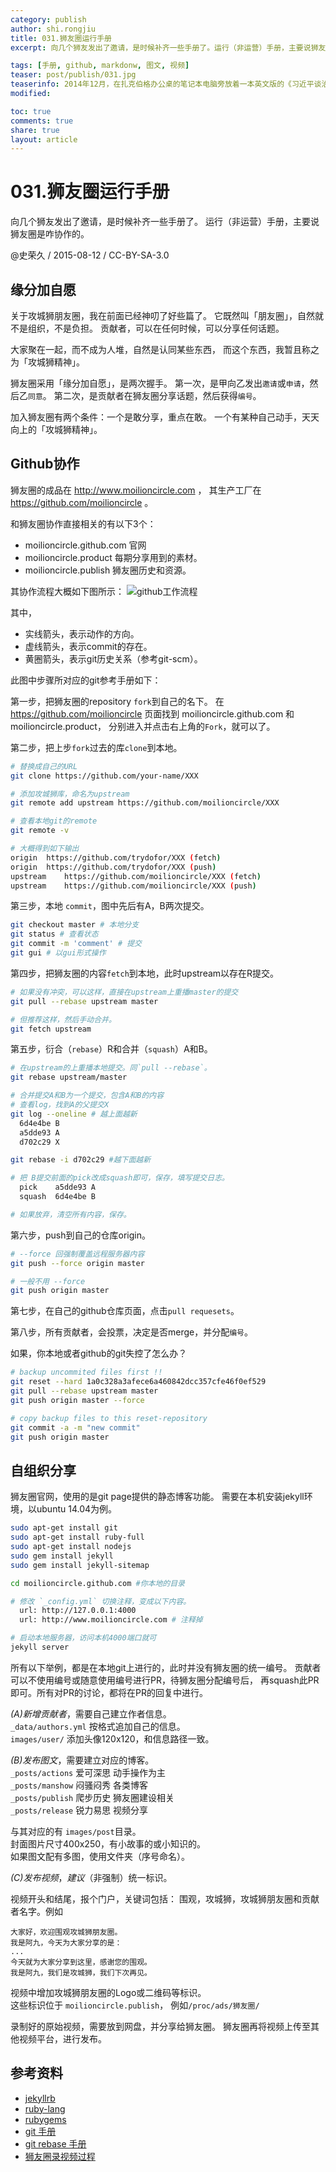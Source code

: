 ```yaml
---
category: publish
author: shi.rongjiu
title: 031.狮友圈运行手册
excerpt: 向几个狮友发出了邀请，是时候补齐一些手册了。运行（非运营）手册，主要说狮友圈是咋协作的。

tags: [手册, github, markdonw, 图文, 视频]
teaser: post/publish/031.jpg
teaserinfo: 2014年12月，在扎克伯格办公桌的笔记本电脑旁放着一本英文版的《习近平谈治国理政》。
modified:

toc: true
comments: true
share: true
layout: article
---
```


# 031.狮友圈运行手册

向几个狮友发出了邀请，是时候补齐一些手册了。
运行（非运营）手册，主要说狮友圈是咋协作的。

@史荣久 / 2015-08-12 / CC-BY-SA-3.0  

## 缘分加自愿

关于攻城狮朋友圈，我在前面已经神叨了好些篇了。
它既然叫「朋友圈」，自然就不是组织，不是负担。
贡献者，可以在任何时候，可以分享任何话题。

大家聚在一起，而不成为人堆，自然是认同某些东西，
而这个东西，我暂且称之为「攻城狮精神」。

狮友圈采用「缘分加自愿」，是两次握手。
第一次，是甲向乙发出`邀请`或`申请`，然后乙`同意`。
第二次，是贡献者在狮友圈分享话题，然后获得`编号`。

加入狮友圈有两个条件：一个是敢分享，重点在敢。
一个有某种自己动手，天天向上的「攻城狮精神」。

## Github协作

狮友圈的成品在 http://www.moilioncircle.com ，
其生产工厂在 https://github.com/moilioncircle 。

和狮友圈协作直接相关的有以下3个：

  * moilioncircle.github.com 官网
  * moilioncircle.product 每期分享用到的素材。
  * moilioncircle.publish 狮友圈历史和资源。

其协作流程大概如下图所示：
![github工作流程](/images/post/publish/031/github.png)

其中，

  * 实线箭头，表示动作的方向。
  * 虚线箭头，表示commit的存在。
  * 黄圈箭头，表示git历史关系（参考git-scm）。

此图中步骤所对应的git参考手册如下：

第一步，把狮友圈的repository `fork`到自己的名下。
在 https://github.com/moilioncircle 页面找到
moilioncircle.github.com 和 moilioncircle.product，
分别进入并点击右上角的`Fork`，就可以了。

第二步，把上步`fork`过去的库`clone`到本地。

``` bash
# 替换成自己的URL
git clone https://github.com/your-name/XXX

# 添加攻城狮库，命名为upstream
git remote add upstream https://github.com/moilioncircle/XXX

# 查看本地git的remote
git remote -v

# 大概得到如下输出
origin  https://github.com/trydofor/XXX (fetch)
origin  https://github.com/trydofor/XXX (push)
upstream    https://github.com/moilioncircle/XXX (fetch)
upstream    https://github.com/moilioncircle/XXX (push)
```

第三步，本地 `commit`，图中先后有A，B两次提交。

``` bash
git checkout master # 本地分支
git status # 查看状态
git commit -m 'comment' # 提交
git gui # 以gui形式操作
```

第四步，把狮友圈的内容`fetch`到本地，此时upstream以存在R提交。

``` bash
# 如果没有冲突，可以这样，直接在upstream上重播master的提交
git pull --rebase upstream master

# 但推荐这样，然后手动合并。
git fetch upstream
```

第五步，衍合（`rebase`）R和合并（`squash`）A和B。

``` bash
# 在upstream的上重播本地提交。同`pull --rebase`。
git rebase upstream/master

# 合并提交A和B为一个提交，包含A和B的内容
# 查看log，找到A的父提交X
git log --oneline # 越上面越新
  6d4e4be B
  a5dde93 A
  d702c29 X

git rebase -i d702c29 #越下面越新

# 把 B提交前面的pick改成squash即可，保存，填写提交日志。
  pick    a5dde93 A
  squash  6d4e4be B

# 如果放弃，清空所有内容，保存。
```

第六步，push到自己的仓库origin。

``` bash
# --force 回强制覆盖远程服务器内容
git push --force origin master

# 一般不用 --force
git push origin master
```

第七步，在自己的github仓库页面，点击`pull requesets`。

第八步，所有贡献者，会投票，决定是否merge，并分配`编号`。

如果，你本地或者github的git失控了怎么办？

``` bash
# backup uncommited files first !!
git reset --hard 1a0c328a3afece6a460842dcc357cfe46f0ef529
git pull --rebase upstream master
git push origin master --force

# copy backup files to this reset-repository 
git commit -a -m "new commit"
git push origin master
```

## 自组织分享

狮友圈官网，使用的是git page提供的静态博客功能。
需要在本机安装jekyll环境，以ubuntu 14.04为例。

``` bash
sudo apt-get install git
sudo apt-get install ruby-full
sudo apt-get install nodejs
sudo gem install jekyll
sudo gem install jekyll-sitemap

cd moilioncircle.github.com #你本地的目录

# 修改 `_config.yml` 切换注释，变成以下内容。
  url: http://127.0.0.1:4000
  url: http://www.moilioncircle.com # 注释掉

# 启动本地服务器，访问本机4000端口就可
jekyll server
```

所有以下举例，都是在本地git上进行的，此时并没有狮友圈的统一编号。
贡献者可以不使用编号或随意使用编号进行PR，待狮友圈分配编号后，
再squash此PR即可。所有对PR的讨论，都将在PR的回复中进行。

*(A)新增贡献者*，需要自己建立作者信息。  
`_data/authors.yml` 按格式追加自己的信息。  
`images/user/` 添加头像120x120，和信息路径一致。  

*(B)发布图文*，需要建立对应的博客。  
`_posts/actions` 爱可深思 动手操作为主  
`_posts/manshow` 闷骚闷秀 各类博客  
`_posts/publish` 爬步历史 狮友圈建设相关  
`_posts/release` 锐力易思 视频分享  

与其对应的有 `images/post`目录。  
封面图片尺寸400x250，有小故事的或小知识的。  
如果图文配有多图，使用文件夹（序号命名）。

*(C)发布视频*，*建议*（非强制）统一标识。

视频开头和结尾，报个门户，关键词包括：
围观，攻城狮，攻城狮朋友圈和贡献者名字。例如

    大家好，欢迎围观攻城狮朋友圈。
    我是阿九，今天为大家分享的是：
    ...
    今天就为大家分享到这里，感谢您的围观。
    我是阿九，我们是攻城狮，我们下次再见。


视频中增加攻城狮朋友圈的Logo或二维码等标识。  
这些标识位于 `moilioncircle.publish`，
例如`/proc/ads/狮友圈/`

录制好的原始视频，需要放到网盘，并分享给狮友圈。
狮友圈再将视频上传至其他视频平台，进行发布。

## 参考资料

  * [jekyllrb](http://jekyllrb.com/docs/installation/)
  * [ruby-lang](https://www.ruby-lang.org/en/documentation/installation)
  * [rubygems](https://rubygems.org/pages/download)
  * [git 手册](http://git-scm.com/book/zh/v1/)
  * [git rebase 手册](http://git-scm.com/book/zh/v1/Git-%E5%88%86%E6%94%AF-%E5%88%86%E6%94%AF%E7%9A%84%E8%A1%8D%E5%90%88)
  * [狮友圈录视频过程](http://www.moilioncircle.com/release/011.hand.ubuntu-screen-cast-1080p.html)

